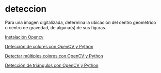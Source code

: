 # deteccion
Para una imagen digitalizada, determina la ubicación del centro geométrico o
centro de gravedad, de alguna(s) de sus figuras.

[Instalación Opencv](http://docs.opencv.org/3.1.0/d7/d9f/tutorial_linux_install.html)


[Detección de colores con OpenCV y Python](http://robologs.net/2014/07/02/deteccion-de-colores-con-opencv-y-python/)

[Detectar múltiples colores con OpenCV y Python](http://robologs.net/2016/05/18/detectar-multiples-colores-con-opencv-y-python/)

[Detección de triángulos con OpenCV y Python](http://robologs.net/2015/01/25/deteccion-de-triangulos-con-opencv-y-python/)






